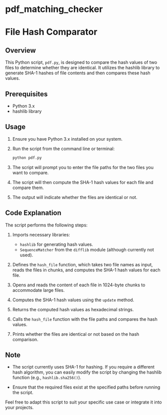 # pdf_matching_checker
# File Hash Comparator

## Overview

This Python script, `pdf.py`, is designed to compare the hash values of two files to determine whether they are identical. It utilizes the hashlib library to generate SHA-1 hashes of file contents and then compares these hash values.

## Prerequisites

- Python 3.x
- hashlib library

## Usage

1. Ensure you have Python 3.x installed on your system.
2. Run the script from the command line or terminal:

    ```bash
    python pdf.py
    ```

3. The script will prompt you to enter the file paths for the two files you want to compare.

4. The script will then compute the SHA-1 hash values for each file and compare them.

5. The output will indicate whether the files are identical or not.

## Code Explanation

The script performs the following steps:

1. Imports necessary libraries:
   - `hashlib` for generating hash values.
   - `SequenceMatcher` from the `difflib` module (although currently not used).

2. Defines the `hash_file` function, which takes two file names as input, reads the files in chunks, and computes the SHA-1 hash values for each file.

3. Opens and reads the content of each file in 1024-byte chunks to accommodate large files.

4. Computes the SHA-1 hash values using the `update` method.

5. Returns the computed hash values as hexadecimal strings.

6. Calls the `hash_file` function with the file paths and compares the hash values.

7. Prints whether the files are identical or not based on the hash comparison.

## Note

- The script currently uses SHA-1 for hashing. If you require a different hash algorithm, you can easily modify the script by changing the hashlib function (e.g., `hashlib.sha256()`).

- Ensure that the required files exist at the specified paths before running the script.

Feel free to adapt this script to suit your specific use case or integrate it into your projects.
